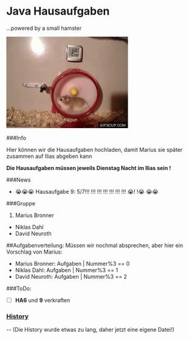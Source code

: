 # Java Hausaufgaben
...powered by a small hamster

![small hamster](smha.gif)

###Info

Hier können wir die Hausaufgaben hochladen, damit 
Marius sie später zusammen auf Ilias abgeben kann

__Die Hausaufgaben müssen jeweils Dienstag Nacht im Ilias sein !__

###News

- :sob::sob::sob: Hausaufgabe 9: 5/7!!! !!! !!! !!! !!! !!! !!! :sob:! !:sob: :sob::sob:

###Gruppe

1. Marius Bronner
* Niklas Dahl
* David Neuroth

##Aufgabenverteilung:
Müssen wir nochmal absprechen, aber hier ein Vorschlag von Marius:   
* Marius Bronner: Aufgaben | Nummer%3 == 0   
* Niklas Dahl: Aufgaben | Nummer%3 == 1   
* David Neuroth: Aufgaben | Nummer%3 == 2   

###ToDo:
- [ ] __HA6__ und __9__ verkraften

### [History](History.md)
-- (Die History wurde etwas zu lang, daher jetzt eine eigene Datei!)
